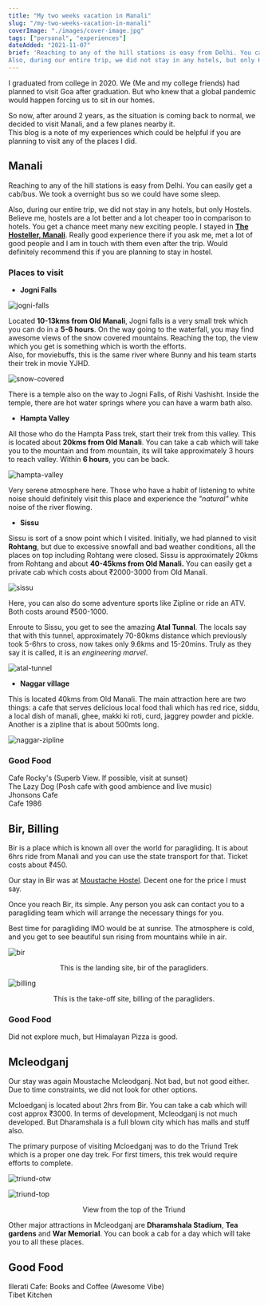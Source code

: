 ```yaml
---
title: "My two weeks vacation in Manali"
slug: "/my-two-weeks-vacation-in-manali"
coverImage: "./images/cover-image.jpg"
tags: ["personal", "experiences"]
dateAdded: "2021-11-07"
brief: 'Reaching to any of the hill stations is easy from Delhi. You can easily get a cab/bus. We took a overnight bus so we could have some sleep.
Also, during our entire trip, we did not stay in any hotels, but only Hostels...'
---
```


I graduated from college in 2020. We (Me and my college friends) had planned to visit Goa after graduation. But who knew that a global pandemic would happen forcing us to sit in our homes.

So now, after around 2 years, as the situation is coming back to normal, we decided to visit Manali, and a few planes nearby it.\
This blog is a note of my experiences which could be helpful if you are planning to visit any of the places I did.

## Manali

Reaching to any of the hill stations is easy from Delhi. You can easily get a cab/bus. We took a overnight bus so we could have some sleep.

Also, during our entire trip, we did not stay in any hotels, but only Hostels. Believe me, hostels are a lot better and a lot cheaper too in comparison to hotels. You get a chance meet many new exciting people. I stayed in **[The Hosteller, Manali](https://thehosteller.com/hostels/manali/)**. Really good experience there if you ask me, met a lot of good people and I am in touch with them even after the trip. Would definitely recommend this if you are planning to stay in hostel.

### Places to visit

- **Jogni Falls**

![jogni-falls](images/jogni-falls.jpg)

Located **10-13kms from Old Manali**, Jogni falls is a very small trek which you can do in a **5-6 hours**. On the way going to the waterfall, you may find awesome views of the snow covered mountains. Reaching the top, the view which you get is something which is worth the efforts.\
Also, for moviebuffs, this is the same river where Bunny and his team starts their trek in movie YJHD.

![snow-covered](images/snow-covered-jogni-falls.jpg)


There is a temple also on the way to Jogni Falls, of Rishi Vashisht. Inside the temple, there are hot water springs where you can have a warm bath also.

- **Hampta Valley**

All those who do the Hampta Pass trek, start their trek from this valley. This is located about **20kms from Old Manali**. You can take a cab which will take you to the mountain and from mountain, its will take approximately 3 hours to reach valley. Within **6 hours**, you can be back.

![hampta-valley](images/hampta-valley.jpg)

Very serene atmosphere here. Those who have a habit of listening to white noise should definitely visit this place and experience the *"natural"* white noise of the river flowing. 

- **Sissu**

Sissu is sort of a snow point which I visited. Initially, we had planned to visit **Rohtang**, but due to excessive snowfall and bad weather conditions, all the places on top including Rohtang were closed. Sissu is approximately 20kms from Rohtang and about **40-45kms from Old Manali.** You can easily get a private cab which costs about ₹2000-3000 from Old Manali.

![sissu](images/sissu.jpg)

Here, you can also do some adventure sports like Zipline or ride an ATV. Both costs around ₹500-1000.

Enroute to Sissu, you get to see the amazing **Atal Tunnal**. The locals say that with this tunnel, approximately 70-80kms distance which previously took 5-6hrs to cross, now takes only 9.6kms and 15-20mins. Truly as they say it is called, it is an *engineering marvel*.

![atal-tunnel](images/atal-tunnel.jpg)

- **Naggar village**

This is located 40kms from Old Manali.
The main attraction here are two things: a cafe that serves delicious local food thali which has red rice, siddu, a local dish of manali, ghee, makki ki roti, curd, jaggrey powder and pickle. Another is a zipline that is about 500mts long.

![naggar-zipline](images/naggar-zipline.jpg)

### Good Food

Cafe Rocky's (Superb View. If possible, visit at sunset) \
The Lazy Dog (Posh cafe with good ambience and live music)\
Jhonsons Cafe \
Cafe 1986 


## Bir, Billing

Bir is a place which is known all over the world for paragliding. It is about 6hrs ride from Manali and you can use the state transport for that. Ticket costs about ₹450.

Our stay in Bir was at [Moustache Hostel](https://moustachescapes.com/accommodation/Hostel/moustache-bir). Decent one for the price I must say.

Once you reach Bir, its simple. Any person you ask can contact you to a paragliding team which will arrange the necessary things for you. 

Best time for paragliding IMO would be at sunrise. The atmosphere is cold, and you get to see beautiful sun rising from mountains while in air. 

![bir](images/bir.jpg)
<p align="center">This is the landing site, bir of the paragliders.</p>

![billing](images/billing.jpg)
<p align="center">This is the take-off site, billing of the paragliders.</p>

### Good Food

Did not explore much, but Himalayan Pizza is good.

## Mcleodganj

Our stay was again Moustache Mcleodganj. Not bad, but not good either. Due to time constraints, we did not look for other options.

Mcloedganj is located about 2hrs from Bir. You can take a cab which will cost approx ₹3000. In terms of development, Mcleodganj is not much developed. But Dharamshala is a full blown city which has malls and stuff also.

The primary purpose of visiting Mcloedganj was to do the Triund Trek which is a proper one day trek. For first timers, this trek would require efforts to complete.

![triund-otw](images/triund-otw.jpg)

![triund-top](images/triund-top.jpg)
<p align="center">View from the top of the Triund</p>

Other major attractions in Mcleodganj are **Dharamshala Stadium**, **Tea gardens** and **War Memorial**. You can book a cab for a day which will take you to all these places.

## Good Food

Illerati Cafe: Books and Coffee (Awesome Vibe)\
Tibet Kitchen
